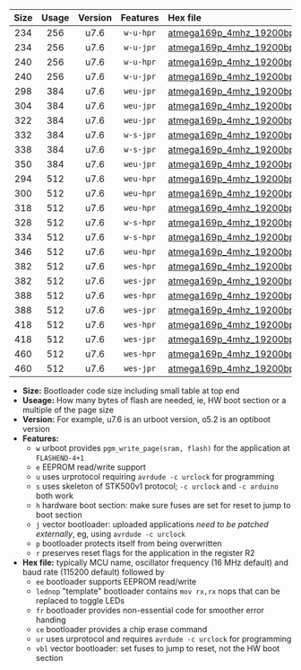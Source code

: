 |Size|Usage|Version|Features|Hex file|
|:-:|:-:|:-:|:-:|:--|
|234|256|u7.6|`w-u-hpr`|[atmega169p_4mhz_19200bps_ur.hex](https://raw.githubusercontent.com/stefanrueger/urboot/main/atmega169p_4mhz_19200bps_ur.hex)|
|234|256|u7.6|`w-u-jpr`|[atmega169p_4mhz_19200bps_ur_vbl.hex](https://raw.githubusercontent.com/stefanrueger/urboot/main/atmega169p_4mhz_19200bps_ur_vbl.hex)|
|240|256|u7.6|`w-u-hpr`|[atmega169p_4mhz_19200bps_lednop_ur.hex](https://raw.githubusercontent.com/stefanrueger/urboot/main/atmega169p_4mhz_19200bps_lednop_ur.hex)|
|240|256|u7.6|`w-u-jpr`|[atmega169p_4mhz_19200bps_lednop_ur_vbl.hex](https://raw.githubusercontent.com/stefanrueger/urboot/main/atmega169p_4mhz_19200bps_lednop_ur_vbl.hex)|
|298|384|u7.6|`weu-jpr`|[atmega169p_4mhz_19200bps_ee_ur_vbl.hex](https://raw.githubusercontent.com/stefanrueger/urboot/main/atmega169p_4mhz_19200bps_ee_ur_vbl.hex)|
|304|384|u7.6|`weu-jpr`|[atmega169p_4mhz_19200bps_ee_lednop_ur_vbl.hex](https://raw.githubusercontent.com/stefanrueger/urboot/main/atmega169p_4mhz_19200bps_ee_lednop_ur_vbl.hex)|
|322|384|u7.6|`weu-jpr`|[atmega169p_4mhz_19200bps_ee_lednop_fr_ur_vbl.hex](https://raw.githubusercontent.com/stefanrueger/urboot/main/atmega169p_4mhz_19200bps_ee_lednop_fr_ur_vbl.hex)|
|332|384|u7.6|`w-s-jpr`|[atmega169p_4mhz_19200bps_vbl.hex](https://raw.githubusercontent.com/stefanrueger/urboot/main/atmega169p_4mhz_19200bps_vbl.hex)|
|338|384|u7.6|`w-s-jpr`|[atmega169p_4mhz_19200bps_lednop_vbl.hex](https://raw.githubusercontent.com/stefanrueger/urboot/main/atmega169p_4mhz_19200bps_lednop_vbl.hex)|
|350|384|u7.6|`weu-jpr`|[atmega169p_4mhz_19200bps_ee_lednop_fr_ce_ur_vbl.hex](https://raw.githubusercontent.com/stefanrueger/urboot/main/atmega169p_4mhz_19200bps_ee_lednop_fr_ce_ur_vbl.hex)|
|294|512|u7.6|`weu-hpr`|[atmega169p_4mhz_19200bps_ee_ur.hex](https://raw.githubusercontent.com/stefanrueger/urboot/main/atmega169p_4mhz_19200bps_ee_ur.hex)|
|300|512|u7.6|`weu-hpr`|[atmega169p_4mhz_19200bps_ee_lednop_ur.hex](https://raw.githubusercontent.com/stefanrueger/urboot/main/atmega169p_4mhz_19200bps_ee_lednop_ur.hex)|
|318|512|u7.6|`weu-hpr`|[atmega169p_4mhz_19200bps_ee_lednop_fr_ur.hex](https://raw.githubusercontent.com/stefanrueger/urboot/main/atmega169p_4mhz_19200bps_ee_lednop_fr_ur.hex)|
|328|512|u7.6|`w-s-hpr`|[atmega169p_4mhz_19200bps.hex](https://raw.githubusercontent.com/stefanrueger/urboot/main/atmega169p_4mhz_19200bps.hex)|
|334|512|u7.6|`w-s-hpr`|[atmega169p_4mhz_19200bps_lednop.hex](https://raw.githubusercontent.com/stefanrueger/urboot/main/atmega169p_4mhz_19200bps_lednop.hex)|
|346|512|u7.6|`weu-hpr`|[atmega169p_4mhz_19200bps_ee_lednop_fr_ce_ur.hex](https://raw.githubusercontent.com/stefanrueger/urboot/main/atmega169p_4mhz_19200bps_ee_lednop_fr_ce_ur.hex)|
|382|512|u7.6|`wes-hpr`|[atmega169p_4mhz_19200bps_ee.hex](https://raw.githubusercontent.com/stefanrueger/urboot/main/atmega169p_4mhz_19200bps_ee.hex)|
|382|512|u7.6|`wes-jpr`|[atmega169p_4mhz_19200bps_ee_vbl.hex](https://raw.githubusercontent.com/stefanrueger/urboot/main/atmega169p_4mhz_19200bps_ee_vbl.hex)|
|388|512|u7.6|`wes-hpr`|[atmega169p_4mhz_19200bps_ee_lednop.hex](https://raw.githubusercontent.com/stefanrueger/urboot/main/atmega169p_4mhz_19200bps_ee_lednop.hex)|
|388|512|u7.6|`wes-jpr`|[atmega169p_4mhz_19200bps_ee_lednop_vbl.hex](https://raw.githubusercontent.com/stefanrueger/urboot/main/atmega169p_4mhz_19200bps_ee_lednop_vbl.hex)|
|418|512|u7.6|`wes-hpr`|[atmega169p_4mhz_19200bps_ee_lednop_fr.hex](https://raw.githubusercontent.com/stefanrueger/urboot/main/atmega169p_4mhz_19200bps_ee_lednop_fr.hex)|
|418|512|u7.6|`wes-jpr`|[atmega169p_4mhz_19200bps_ee_lednop_fr_vbl.hex](https://raw.githubusercontent.com/stefanrueger/urboot/main/atmega169p_4mhz_19200bps_ee_lednop_fr_vbl.hex)|
|460|512|u7.6|`wes-hpr`|[atmega169p_4mhz_19200bps_ee_lednop_fr_ce.hex](https://raw.githubusercontent.com/stefanrueger/urboot/main/atmega169p_4mhz_19200bps_ee_lednop_fr_ce.hex)|
|460|512|u7.6|`wes-jpr`|[atmega169p_4mhz_19200bps_ee_lednop_fr_ce_vbl.hex](https://raw.githubusercontent.com/stefanrueger/urboot/main/atmega169p_4mhz_19200bps_ee_lednop_fr_ce_vbl.hex)|

- **Size:** Bootloader code size including small table at top end
- **Useage:** How many bytes of flash are needed, ie, HW boot section or a multiple of the page size
- **Version:** For example, u7.6 is an urboot version, o5.2 is an optiboot version
- **Features:**
  + `w` urboot provides `pgm_write_page(sram, flash)` for the application at `FLASHEND-4+1`
  + `e` EEPROM read/write support
  + `u` uses urprotocol requiring `avrdude -c urclock` for programming
  + `s` uses skeleton of STK500v1 protocol; `-c urclock` and `-c arduino` both work
  + `h` hardware boot section: make sure fuses are set for reset to jump to boot section
  + `j` vector bootloader: uploaded applications *need to be patched externally*, eg, using `avrdude -c urclock`
  + `p` bootloader protects itself from being overwritten
  + `r` preserves reset flags for the application in the register R2
- **Hex file:** typically MCU name, oscillator frequency (16 MHz default) and baud rate (115200 default) followed by
  + `ee` bootloader supports EEPROM read/write
  + `lednop` "template" bootloader contains `mov rx,rx` nops that can be replaced to toggle LEDs
  + `fr` bootloader provides non-essential code for smoother error handing
  + `ce` bootloader provides a chip erase command
  + `ur` uses urprotocol and requires `avrdude -c urclock` for programming
  + `vbl` vector bootloader: set fuses to jump to reset, not the HW boot section
